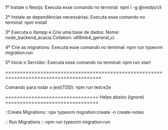 1º Instale o Nestjs:
  Executa esse comando no terminal: npm i -g @nestjs/cli


2º Instale as dependências necessárias:
  Executa esse comando no terminal: npm install


3º Executa o Xampp e Crie uma base de dados:
  Nome: node_backend_acacia
  Collation: utf8mb4_general_ci

  
4º Crie as migrations:
  Executa esse comando no terminal: npm run typeorm migration:run

  
5º Inicie o Servidor:
  Executa esse comando no terminal: npm run start

=======================================================================================

Comando para rodar o jest(TDD): npm run test:e2e

================================ Helps abaixo (ignore) ================================

::Create Migrations::
npx typeorm migration:create -n create-notes

:: Run Migrations ::
npm run typeorm migration:run
